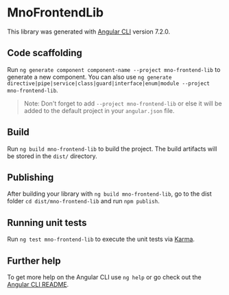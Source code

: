 # MnoFrontendLib

This library was generated with [Angular CLI](https://github.com/angular/angular-cli) version 7.2.0.

## Code scaffolding

Run `ng generate component component-name --project mno-frontend-lib` to generate a new component. You can also use `ng generate directive|pipe|service|class|guard|interface|enum|module --project mno-frontend-lib`.
> Note: Don't forget to add `--project mno-frontend-lib` or else it will be added to the default project in your `angular.json` file. 

## Build

Run `ng build mno-frontend-lib` to build the project. The build artifacts will be stored in the `dist/` directory.

## Publishing

After building your library with `ng build mno-frontend-lib`, go to the dist folder `cd dist/mno-frontend-lib` and run `npm publish`.

## Running unit tests

Run `ng test mno-frontend-lib` to execute the unit tests via [Karma](https://karma-runner.github.io).

## Further help

To get more help on the Angular CLI use `ng help` or go check out the [Angular CLI README](https://github.com/angular/angular-cli/blob/master/README.md).
